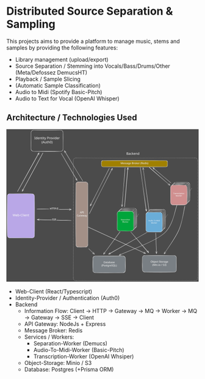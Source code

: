 # Distributed Source Separation & Sampling

This projects aims to provide a platform to manage music, stems and samples by providing the following features:

- Library management (upload/export)
- Source Separation / Stemming into Vocals/Bass/Drums/Other (Meta/Defossez DemucsHT)
- Playback / Sample Slicing
- (Automatic Sample Classification)
- Audio to Midi (Spotify Basic-Pitch)
- Audio to Text for Vocal (OpenAI Whisper)

## Architecture / Technologies Used

![Architecture Overview](docs/assets/Architecture.svg)

- Web-Client (React/Typescript)
- Identity-Provider / Authentication (Auth0)
- Backend
  - Information Flow: Client -> HTTP -> Gateway -> MQ -> Worker -> MQ -> Gateway -> SSE -> Client
  - API Gateway: NodeJs + Express
  - Message Broker: Redis
  - Services / Workers:
    - Separation-Worker (Demucs)
    - Audio-To-Midi-Worker (Basic-Pitch)
    - Transcription-Worker (OpenAI Whsiper)
  - Object-Storage: Minio / S3
  - Database: Postgres (+Prisma ORM)
